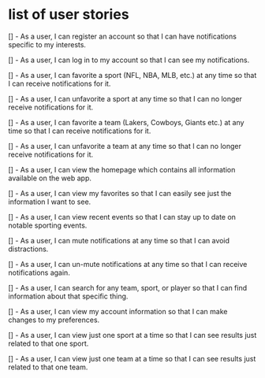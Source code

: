 # list of user stories

[] - As a user, I can register an account so that I can have notifications specific to my interests.

[] - As a user, I can log in to my account so that I can see my notifications.

[] - As a user, I can favorite a sport (NFL, NBA, MLB, etc.) at any time so that I can receive notifications for it.

[] - As a user, I can unfavorite a sport at any time so that I can no longer receive notifications for it. 

[] - As a user, I can favorite a team (Lakers, Cowboys, Giants etc.) at any time so that I can receive notifications for it.

[] - As a user, I can unfavorite a team at any time so that I can no longer receive notifications for it. 

[] - As a user, I can view the homepage which contains all information available on the web app.

[] - As a user, I can view my favorites so that I can easily see just the information I want to see.

[] - As a user, I can view recent events so that I can stay up to date on notable sporting events. 

[] - As a user, I can mute notifications at any time so that I can avoid distractions.

[] - As a user, I can un-mute notifications at any time so that I can receive notifications again.

[] - As a user, I can search for any team, sport, or player so that I can find information about that specific thing. 

[] - As a user, I can view my account information so that I can make changes to my preferences. 

[] - As a user, I can view just one sport at a time so that I can see results just related to that one sport.

[] - As a user, I can view just one team at a time so that I can see results just related to that one team. 
